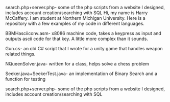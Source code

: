 search.php+server.php- some of the php scripts from a website I designed, includes account creation/searching with SQL
Hi, my name is Harry McCaffery. I am student at Northern Michigan University.  Here is a repository with a few examples of my code in different languages.

BBMHasciiconv.asm- x8086 machine code, takes a keypress as input and outputs ascii code for that key.  A little more complex than it sounds.

Gun.cs- an old C# script that I wrote for a unity game that handles weapon related things.

NQueenSolver.java- written for a class, helps solve a chess problem

Seeker.java+SeekerTest.java- an implementation of Binary Search and a function for testing

search.php+server.php- some of the php scripts from a website I designed, includes account creation/searching with SQL


